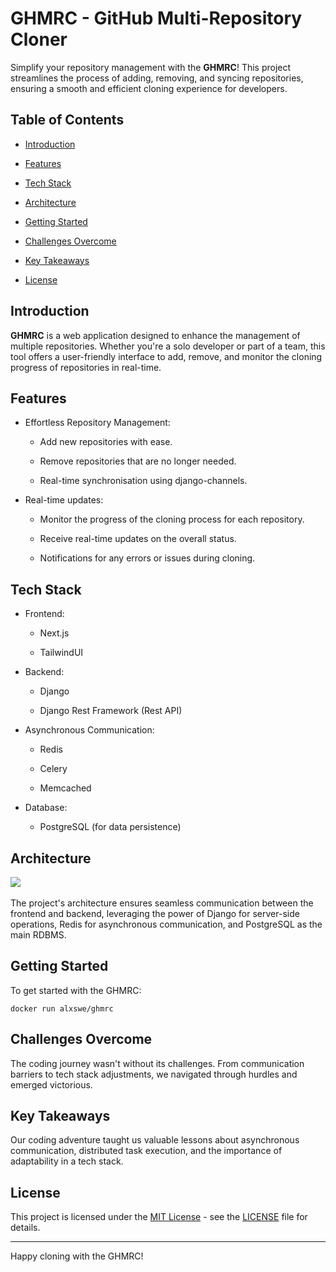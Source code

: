 # GHMRC - GitHub Multi-Repository Cloner

Simplify your repository management with the **GHMRC**! This project streamlines the process of adding, removing, and syncing repositories, ensuring a smooth and efficient cloning experience for developers.

## Table of Contents

- [Introduction](#introduction)

- [Features](#features)

- [Tech Stack](#tech-stack)

- [Architecture](#architecture)

- [Getting Started](#getting-started)

- [Challenges Overcome](#challenges-overcome)

- [Key Takeaways](#key-takeaways)

- [License](#license)

## Introduction

**GHMRC** is a web application designed to enhance the management of multiple repositories. Whether you're a solo developer or part of a team, this tool offers a user-friendly interface to add, remove, and monitor the cloning progress of repositories in real-time.

## Features

- Effortless Repository Management:

  - Add new repositories with ease.

  - Remove repositories that are no longer needed.

  - Real-time synchronisation using django-channels.

- Real-time updates:

  - Monitor the progress of the cloning process for each repository.

  - Receive real-time updates on the overall status.

  - Notifications for any errors or issues during cloning.

## Tech Stack

- Frontend:
  
  - Next.js
  
  - TailwindUI

- Backend:
  
  - Django
  
  - Django Rest Framework (Rest API)

- Asynchronous Communication:
  
  - Redis
  
  - Celery
  
  - Memcached

- Database:
  
  - PostgreSQL (for data persistence)

## Architecture

​​![](https://lh7-us.googleusercontent.com/f0zN67eCwLAXrtJpne_u4ljZ0T1I_PLBTy0i0Lj3feWty8Q08NYwe9rnoVOlVkR-ft3TXhmPHcfitybaMheoHZVqUDggaeraPAaep2F1EbD_e-p0uJqCg0rTsYVHDEiQpmYW4dBDEPWz-Xtp4ork)

The project's architecture ensures seamless communication between the frontend and backend, leveraging the power of Django for server-side operations, Redis for asynchronous communication, and PostgreSQL as the main RDBMS.

## Getting Started

To get started with the GHMRC:

```shell
docker run alxswe/ghmrc
```

## Challenges Overcome

The coding journey wasn't without its challenges. From communication barriers to tech stack adjustments, we navigated through hurdles and emerged victorious.

## Key Takeaways

Our coding adventure taught us valuable lessons about asynchronous communication, distributed task execution, and the importance of adaptability in a tech stack.

## License

This project is licensed under the [MIT License](https://opensource.org/license/mit/) - see the [LICENSE](https://github.com/alxswe/ghmrc/blob/master/LICENSE) file for details.

----------

Happy cloning with the GHMRC!
